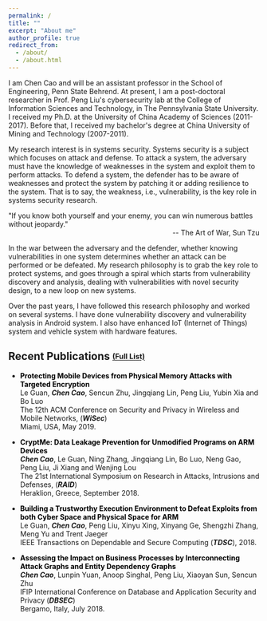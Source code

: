 ```yaml
---
permalink: /
title: ""
excerpt: "About me"
author_profile: true
redirect_from: 
  - /about/
  - /about.html
---
```


I am Chen Cao and will be an assistant professor in the School of Engineering, Penn State Behrend.
At present, I am a post-doctoral researcher in Prof. Peng Liu's cybersecurity lab at the College of Information Sciences and Technology, in The Pennsylvania State University.
I received my Ph.D. at the University of China Academy of Sciences (2011-2017).
Before that, I received my bachelor's degree at China University of Mining and Technology (2007-2011).

My research interest is in systems security.
Systems security is a subject which focuses on attack and defense.
To attack a system, the adversary must have the knowledge of weaknesses in the system and exploit them to perform attacks.
To defend a system, the defender has to be aware of weaknesses and protect the system by patching it or adding resilience to the system.
That is to say, the weakness, i.e., vulnerability, is the key role in systems security research.

"If you know both yourself and your enemy, you can win numerous battles without jeopardy."<br/>
<span style="float: right"> -- The Art of War, Sun Tzu </span>
<br/>

In the war between the adversary and the defender, whether knowing vulnerabilities in one system determines whether an attack can be performed or be defeated.
My research philosophy is to grab the key role to protect systems, and goes through a spiral which starts from vulnerability discovery and analysis, dealing with vulnerabilities with novel security design, to a new loop on new systems.

Over the past years, I have followed this research philosophy and worked on several systems.
I have done vulnerability discovery and vulnerability analysis in Android system.
I also have enhanced IoT (Internet of Things) system and vehicle system with hardware features.


## Recent Publications <sub><sup>[(Full List)](/publications/)</sup></sub>


* __<span style="color: black">Protecting Mobile Devices from Physical Memory Attacks with Targeted Encryption</span>__<br/>
	Le Guan, __*Chen Cao*__, Sencun Zhu, Jingqiang Lin, Peng Liu, Yubin Xia and Bo Luo<br/>
	The 12th ACM Conference on Security and Privacy in Wireless and Mobile Networks, (__*WiSec*__)<br/>
	Miami, USA, May 2019.

* __<span style="color: black">CryptMe: Data Leakage Prevention for Unmodified Programs on ARM Devices</span>__<br/>
	__*Chen Cao*__, Le Guan, Ning Zhang, Jingqiang Lin, Bo Luo, Neng Gao, Peng Liu, Ji Xiang and Wenjing Lou<br/>
	The 21st International Symposium on Research in Attacks, Intrusions and Defenses, (__*RAID*__)<br/>
	Heraklion, Greece, September 2018.


* __<span style="color: black">Building a Trustworthy Execution Environment to Defeat Exploits from both Cyber Space and Physical Space for ARM</span>__<br/>
	Le Guan, __*Chen Cao*__, Peng Liu, Xinyu Xing, Xinyang Ge, Shengzhi Zhang, Meng Yu and Trent Jaeger<br/>
	IEEE Transactions on Dependable and Secure Computing (__*TDSC*__), 2018.


* __<span style="color: black">Assessing the Impact on Business Processes by Interconnecting Attack Graphs and Entity Dependency Graphs</span>__<br/>
	__*Chen Cao*__, Lunpin Yuan, Anoop Singhal, Peng Liu, Xiaoyan Sun, Sencun Zhu<br/>
	IFIP International Conference on Database and Application Security and Privacy (__*DBSEC*__)<br/>
	Bergamo, Italy, July 2018.


